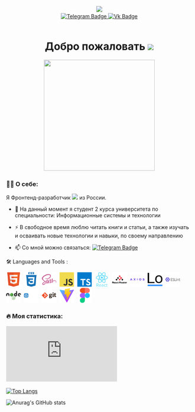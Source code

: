<div id="header" align="center">
<img src="https://media0.giphy.com/media/v1.Y2lkPTc5MGI3NjExYnQxdTE1dnQ0bmF4eG9ocjJ5cjVxZTBtaGFjbTg5ZDVyZGkzOGNrZyZlcD12MV9pbnRlcm5hbF9naWZfYnlfaWQmY3Q9Zw/bGgsc5mWoryfgKBx1u/giphy.gif" width="100"/>
  <div id="badges">
  <a href="https://web.telegram.org/k/#@aleksey20054">
    <img src="https://img.shields.io/badge/Telegram-blue?style=for-the-badge&logo=telegram&logoColor=white" alt="Telegram Badge"/>
  </a>
    <a href="https://vk.com/alekseyganzha">
    <img src="https://img.shields.io/badge/Vk-blue?style=for-the-badge&logo=vk&logoColor=white" alt="Vk Badge"/>
  </a>
</div>
  <img src="https://komarev.com/ghpvc/?username=Alexsey2000531&style=flat-square&color=blue" alt=""/>
  <h1>
  Добро пожаловать
  <img src="https://media.giphy.com/media/hvRJCLFzcasrR4ia7z/giphy.gif" width="30px"/>
</h1>
</div>

<div align="center">
  <img src="https://media0.giphy.com/media/v1.Y2lkPTc5MGI3NjExM20yMm4yYXlhdXBrczltYzhvanprNTNudmd6YndxYWpxZnBnOTN2bSZlcD12MV9pbnRlcm5hbF9naWZfYnlfaWQmY3Q9Zw/8m7nAJTYvzNUh54HQm/giphy.gif" width="300" height="300"/>
</div> 

### :man_technologist: О себе:
Я Фронтенд-разработчик <img src="https://media.giphy.com/media/WUlplcMpOCEmTGBtBW/giphy.gif" width="30"> из России.

- :telescope: На данный момент я студент 2 курса университета по специальности: Информационные системы и технологии

- :zap: В свободное время люблю читать книги и статьи, а также изучать и осваивать новые технологии и навыки, по своему направлению

- :mailbox: Со мной можно связаться: [![Telegram Badge](https://img.shields.io/badge/-telegram-blue?style=flat&logo=Telegram&logoColor=white)](https://web.telegram.org/k/#@aleksey20054)

:hammer_and_wrench: Languages and Tools :

<div>
  <img src="https://github.com/devicons/devicon/blob/master/icons/html5/html5-original.svg" title="HTML5" alt="HTML" width="40" height="40"/>&nbsp;
  <img src="https://github.com/devicons/devicon/blob/master/icons/css3/css3-plain-wordmark.svg"  title="CSS3" alt="CSS" width="40" height="40"/>&nbsp;
   <img src="https://github.com/devicons/devicon/blob/master/icons/sass/sass-original.svg" title="Sass" alt="Sass" width="40" height="40"/>&nbsp;
  <img src="https://github.com/devicons/devicon/blob/master/icons/javascript/javascript-original.svg" title="JavaScript" alt="JavaScript" width="40" height="40"/>&nbsp;
  <img src="https://github.com/devicons/devicon/blob/master/icons/typescript/typescript-original.svg" title="Typescript" alt="Typescript" width="40" height="40"/>&nbsp;
  <img src="https://github.com/devicons/devicon/blob/master/icons/react/react-original-wordmark.svg" title="React" alt="React" width="40" height="40"/>&nbsp;
  <img src="https://github.com/devicons/devicon/blob/master/icons/reactrouter/reactrouter-original-wordmark.svg" title="React-router" alt="React-router" width="40" height="40"/>&nbsp;
  <img src="https://github.com/devicons/devicon/blob/master/icons/axios/axios-plain-wordmark.svg" title="Axios" alt="Axios" width="40" height="40"/>&nbsp;
  <img src="https://github.com/devicons/devicon/blob/master/icons/lodash/lodash-original.svg" title="Lodash"  alt="Lodash" width="40" height="40"/>&nbsp;
  <img src="https://github.com/devicons/devicon/blob/master/icons/eslint/eslint-original-wordmark.svg" title="Eslint" alt="Eslint" width="40" height="40"/>&nbsp;
  <img src="https://github.com/devicons/devicon/blob/master/icons/nodejs/nodejs-original-wordmark.svg" title="NodeJS" alt="NodeJS" width="40" height="40"/>&nbsp;
  <img src="https://github.com/devicons/devicon/blob/master/icons/trpc/trpc-original-wordmark.svg" title="Trpc" alt="Trpc" width="40" height="40"/>&nbsp;
  <img src="https://github.com/devicons/devicon/blob/master/icons/git/git-original-wordmark.svg" title="Git" alt="Git" width="40" height="40"/>&nbsp;
  <img src="https://github.com/devicons/devicon/blob/master/icons/vitejs/vitejs-original.svg" title="Vite" alt="Vite" width="40" height="40"/>&nbsp;
  <img src="https://github.com/devicons/devicon/blob/master/icons/figma/figma-original.svg" title="Figma" alt="Figma " width="40" height="40"/>&nbsp;
</div>

### :fire: Моя статистика:
[![GitHub Streak](http:/streak-stats.demolab.com?user=Alexsey2000531&theme=dark&border_radius=5&locale=ru&short_numbers=true&date_format=M%20j%5B%2C%20Y%5D&mode=weekly&card_width=500&card_height=200&cache=1)](https://git.io/streak-stats)

[![Top Langs](https://github-readme-stats.vercel.app/api/top-langs/?username=Alexsey2000531&layout=compact&theme=vision-friendly-dark&card_width=400&card_height=500)](https://github.com/anuraghazra/github-readme-stats)
 
![Anurag's GitHub stats](https://github-readme-stats.vercel.app/api?username=Alexsey2000531&show_icons=true&theme=radical)


